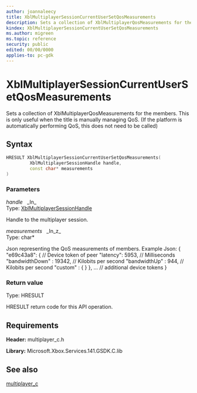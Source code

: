 ```yaml
---
author: joannaleecy
title: XblMultiplayerSessionCurrentUserSetQosMeasurements
description: Sets a collection of XblMultiplayerQosMeasurements for the members. This is only useful when the title is manually managing QoS. (If the platform is automatically performing QoS, this does not need to be called)
kindex: XblMultiplayerSessionCurrentUserSetQosMeasurements
ms.author: migreen
ms.topic: reference
security: public
edited: 00/00/0000
applies-to: pc-gdk
---
```


# XblMultiplayerSessionCurrentUserSetQosMeasurements  

Sets a collection of XblMultiplayerQosMeasurements for the members. This is only useful when the title is manually managing QoS. (If the platform is automatically performing QoS, this does not need to be called)  

## Syntax  
  
```cpp
HRESULT XblMultiplayerSessionCurrentUserSetQosMeasurements(  
         XblMultiplayerSessionHandle handle,  
         const char* measurements  
)  
```  
  
### Parameters  
  
*handle* &nbsp;&nbsp;\_In\_  
Type: [XblMultiplayerSessionHandle](../handles/xblmultiplayersessionhandle.md)  
  
Handle to the multiplayer session.  
  
*measurements* &nbsp;&nbsp;\_In\_z\_  
Type: char*  
  
Json representing the QoS measurements of members. Example Json: { "e69c43a8": { // Device token of peer "latency": 5953, // Milliseconds "bandwidthDown" : 19342, // Kilobits per second "bandwidthUp" : 944, // Kilobits per second "custom" : { } }, ... // additional device tokens }  
  
  
### Return value  
Type: HRESULT
  
HRESULT return code for this API operation.
  
## Requirements  
  
**Header:** multiplayer_c.h
  
**Library:** Microsoft.Xbox.Services.141.GSDK.C.lib
  
## See also  
[multiplayer_c](../multiplayer_c_members.md)  
  
  